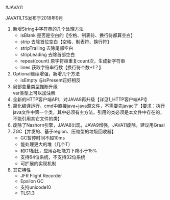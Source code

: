 #JAVA11

JAVA11LTS发布于2018年9月

1. 新增String中字符串的几个处理方法
    * isBlank   是否是空白的【空格、制表符、换行符都算空白】
    * strip     去除首位空白【空格、制表符、换行符】
    * stripTrailing     去除尾部空白
    * stripLeading      去除首部空白
    * repeat(count)     原字符串重复count次，生成新字符串
    * lines     获取字符串行数【换行符个数+1？】
2. Optional继续增强，新增几个方法
    * isEmpty   与isPresent正好相反
3. 局部变量类型推断升级  
    var类型上可以加注解
4. 全新的HTTP客户端API，对JAVA9再升级【详见1_HTTP客户端API】
5. 简化编译运行，cmd中直接java+java源文件，不需要先javac了【要求：执行java文件中第一个类，其中必须有主方法，引用的类必须是本文件中存在的，不能引用其它文件的类】
6. 废除了Nashorn引擎，JAVA8出现，JAVA9增强，JAVA11废除，建议用Graal
7. ZGC【并发的、基于region、压缩型的垃圾回收器】
    * GC暂停时间不超10ms
    * 能处理更大的堆（几个T）
    * 和G1相比，应用吞吐能力下降小于15%
    * 支持64位系统，不支持32位系统
    * 可扩展的实现机制
8. 其它特性
    * JFR Flight Recorder
    * Epsilon GC
    * 支持unicode10
    * TLS1.3
